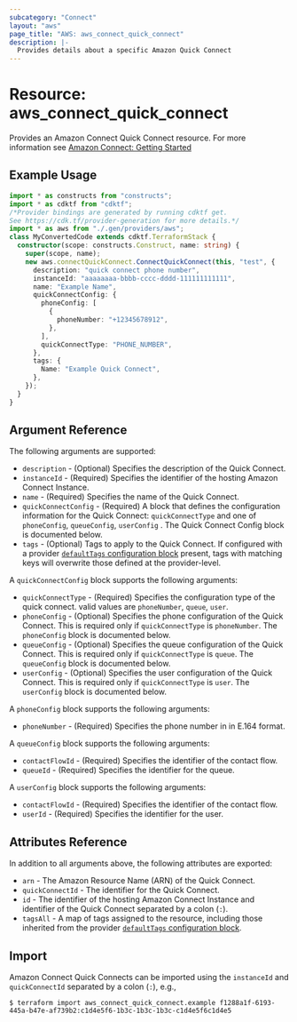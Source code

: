 ```yaml
---
subcategory: "Connect"
layout: "aws"
page_title: "AWS: aws_connect_quick_connect"
description: |-
  Provides details about a specific Amazon Quick Connect
---
```


# Resource: aws_connect_quick_connect

Provides an Amazon Connect Quick Connect resource. For more information see
[Amazon Connect: Getting Started](https://docs.aws.amazon.com/connect/latest/adminguide/amazon-connect-get-started.html)

## Example Usage

```typescript
import * as constructs from "constructs";
import * as cdktf from "cdktf";
/*Provider bindings are generated by running cdktf get.
See https://cdk.tf/provider-generation for more details.*/
import * as aws from "./.gen/providers/aws";
class MyConvertedCode extends cdktf.TerraformStack {
  constructor(scope: constructs.Construct, name: string) {
    super(scope, name);
    new aws.connectQuickConnect.ConnectQuickConnect(this, "test", {
      description: "quick connect phone number",
      instanceId: "aaaaaaaa-bbbb-cccc-dddd-111111111111",
      name: "Example Name",
      quickConnectConfig: {
        phoneConfig: [
          {
            phoneNumber: "+12345678912",
          },
        ],
        quickConnectType: "PHONE_NUMBER",
      },
      tags: {
        Name: "Example Quick Connect",
      },
    });
  }
}

```

## Argument Reference

The following arguments are supported:

* `description` - (Optional) Specifies the description of the Quick Connect.
* `instanceId` - (Required) Specifies the identifier of the hosting Amazon Connect Instance.
* `name` - (Required) Specifies the name of the Quick Connect.
* `quickConnectConfig` - (Required) A block that defines the configuration information for the Quick Connect: `quickConnectType` and one of `phoneConfig`, `queueConfig`, `userConfig` . The Quick Connect Config block is documented below.
* `tags` - (Optional) Tags to apply to the Quick Connect. If configured with a provider [`defaultTags` configuration block](https://registry.terraform.io/providers/hashicorp/aws/latest/docs#default_tags-configuration-block) present, tags with matching keys will overwrite those defined at the provider-level.

A `quickConnectConfig` block supports the following arguments:

* `quickConnectType` - (Required) Specifies the configuration type of the quick connect. valid values are `phoneNumber`, `queue`, `user`.
* `phoneConfig` - (Optional) Specifies the phone configuration of the Quick Connect. This is required only if `quickConnectType` is `phoneNumber`. The `phoneConfig` block is documented below.
* `queueConfig` - (Optional) Specifies the queue configuration of the Quick Connect. This is required only if `quickConnectType` is `queue`. The `queueConfig` block is documented below.
* `userConfig` - (Optional) Specifies the user configuration of the Quick Connect. This is required only if `quickConnectType` is `user`. The `userConfig` block is documented below.

A `phoneConfig` block supports the following arguments:

* `phoneNumber` - (Required) Specifies the phone number in in E.164 format.

A `queueConfig` block supports the following arguments:

* `contactFlowId` - (Required) Specifies the identifier of the contact flow.
* `queueId` - (Required) Specifies the identifier for the queue.

A `userConfig` block supports the following arguments:

* `contactFlowId` - (Required) Specifies the identifier of the contact flow.
* `userId` - (Required) Specifies the identifier for the user.

## Attributes Reference

In addition to all arguments above, the following attributes are exported:

* `arn` - The Amazon Resource Name (ARN) of the Quick Connect.
* `quickConnectId` - The identifier for the Quick Connect.
* `id` - The identifier of the hosting Amazon Connect Instance and identifier of the Quick Connect separated by a colon (`:`).
* `tagsAll` - A map of tags assigned to the resource, including those inherited from the provider [`defaultTags` configuration block](https://registry.terraform.io/providers/hashicorp/aws/latest/docs#default_tags-configuration-block).

## Import

Amazon Connect Quick Connects can be imported using the `instanceId` and `quickConnectId` separated by a colon (`:`), e.g.,

```
$ terraform import aws_connect_quick_connect.example f1288a1f-6193-445a-b47e-af739b2:c1d4e5f6-1b3c-1b3c-1b3c-c1d4e5f6c1d4e5
```

<!-- cache-key: cdktf-0.17.0-pre.15 input-89949d37b086eb905aee2b430804b54ee0dc4dd16004b3b0a0622c50921d6066 -->